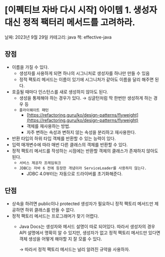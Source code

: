 # [이펙티브 자바 다시 시작] 아이템 1. 생성자 대신 정적 팩터리 메서드를 고려하라.

날짜: 2023년 9월 29일
카테고리: java
책: effective-java

## 장점

- 이름을 가질 수 있다.
    - 생성자를 사용하게 되면 하나의 시그니처로 생성자를 하나만 만들 수 있음
    - 정적 팩토리 메서드는 이름이 있기에 시그니처가 같아도 이름을 달리 해주면 된다.
- 호출될 때마다 인스턴스를 새로 생성하지 않아도 된다.
    - 생성을 통제해야 하는 경우가 있다. → 싱글턴처럼 딱 한번만 생성하게 하는 경우 등
    - `플라이웨이트 패턴`
        - [https://refactoring.guru/ko/design-patterns/flyweight](https://refactoring.guru/ko/design-patterns/flyweight)
        - 객체를 재사용하는 방법.
        - 자주 변하는 속성과 변하지 않는 속성을 분리하고 재사용한다.
- 반환 타입의 하위 타입 객체를 반환할 수 있는 능력이 있다.
- 입력 매개변수에 따라 매번 다른 클래스의 객체를 반환할 수 있다.
- 정적 팩토리 메서드를 작성하는 시점에는 반환할 객체의 클래스가 존재하지 않아도 된다.
    - `서비스 제공자 프레임워크`
    - `JDBC는 자바 6 전에 등장한 개념이라 ServiceLoader를 사용하지 않는다.`
        - JDBC 4.0부터는 자동으로 드라이버를 초기화해준다.

## 단점

- 상속을 하려면 public이나 protected 생성자가 필요하니 정적 팩토리 메서드만 제공하면 하위 클래스를 만들 수 없다.
- 정적 팩토리 메서드는 프로그래머가 찾기 어렵다.
    - Java Docs는 생성자와 메서드 설명이 따로 되어있다. 따라서 생성자의 경우 API 설명에서 명확히 알 수 있지만, 생성자가 없고 정적 팩토리 메서드만 있다면 객체 생성을 어떻게 해야할 지 잘 모를 수 있다.
        
        → 따라서 정적 팩토리 메서드는 널리 알려진 규약을 사용하자.
